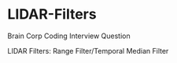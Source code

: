 # LIDAR-Filters
Brain Corp Coding Interview Question

LIDAR Filters: Range Filter/Temporal Median Filter
